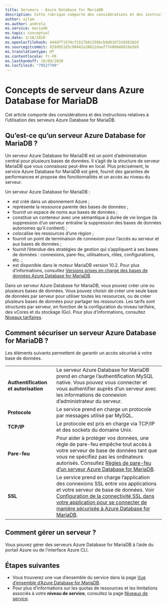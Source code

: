 ```yaml
---
title: Serveurs - Azure Database for MariaDB
description: Cette rubrique comporte des considérations et des instructions relatives à l’utilisation des serveurs Azure Database for MariaDB.
author: ajlam
ms.author: andrela
ms.service: mariadb
ms.topic: conceptual
ms.date: 3/18/2020
ms.openlocfilehash: 444d7f1574cf1517b01250bcb9d810731030182d
ms.sourcegitcommit: 829d951d5c90442a38012daaf77e86046018e5b9
ms.translationtype: HT
ms.contentlocale: fr-FR
ms.lasthandoff: 10/09/2020
ms.locfileid: "79527790"
---
```

# <a name="server-concepts-in-azure-database-for-mariadb"></a>Concepts de serveur dans Azure Database for MariaDB
Cet article comporte des considérations et des instructions relatives à l’utilisation des serveurs Azure Database for MariaDB.

## <a name="what-is-an-azure-database-for-mariadb-server"></a>Qu’est-ce qu’un serveur Azure Database for MariaDB ?

Un serveur Azure Database for MariaDB est un point d’administration central pour plusieurs bases de données. Il s’agit de la structure de serveur MariaDB que vous connaissez peut-être en local. Plus précisément, le service Azure Database for MariaDB est géré, fournit des garanties de performances et propose des fonctionnalités et un accès au niveau du serveur.

Un serveur Azure Database for MariaDB :

- est créé dans un abonnement Azure ;
- représente la ressource parente des bases de données ;
- fournit un espace de noms aux bases de données ;
- constitue un conteneur avec une sémantique à durée de vie longue (la suppression d’un serveur entraîne la suppression des bases de données autonomes qu’il contient) ;
- colocalise les ressources d’une région ;
- fournit un point de terminaison de connexion pour l’accès au serveur et aux bases de données ;
- fournit l’étendue des stratégies de gestion qui s’appliquent à ses bases de données : connexions, pare-feu, utilisateurs, rôles, configurations, etc. ;
- est disponible dans le moteur MariaDB version 10.2. Pour plus d’informations, consultez [Versions prises en charge des bases de données Azure Database for MariaDB](./concepts-supported-versions.md).

Dans un serveur Azure Database for MariaDB, vous pouvez créer une ou plusieurs bases de données. Vous pouvez choisir de créer une seule base de données par serveur pour utiliser toutes les ressources, ou de créer plusieurs bases de données pour partager les ressources. Les tarifs sont structurés par serveur, en fonction de la configuration du niveau tarifaire, des vCores et du stockage (Go). Pour plus d’informations, consultez [Niveaux tarifaires](./concepts-pricing-tiers.md).

## <a name="how-do-i-secure-an-azure-database-for-mariadb-server"></a>Comment sécuriser un serveur Azure Database for MariaDB ?

Les éléments suivants permettent de garantir un accès sécurisé à votre base de données.

|||
| :--| :--|
| **Authentification et autorisation** | Le serveur Azure Database for MariaDB prend en charge l’authentification MySQL native. Vous pouvez vous connecter et vous authentifier auprès d’un serveur avec les informations de connexion d’administrateur du serveur. |
| **Protocole** | Le service prend en charge un protocole par messages utilisé par MySQL. |
| **TCP/IP** | Le protocole est pris en charge via TCP/IP et des sockets du domaine Unix. |
| **Pare-feu** | Pour aider à protéger vos données, une règle de pare-feu empêche tout accès à votre serveur de base de données tant que vous ne spécifiez pas les ordinateurs autorisés. Consultez [Règles de pare-feu d’un serveur Azure Database for MariaDB](./concepts-firewall-rules.md). |
| **SSL** | Le service prend en charge l’application des connexions SSL entre vos applications et votre serveur de base de données. Voir [Configuration de la connectivité SSL dans votre application pour se connecter de manière sécurisée à Azure Database for MariaDB](./howto-configure-ssl.md). |

## <a name="how-do-i-manage-a-server"></a>Comment gérer un serveur ?
Vous pouvez gérer des serveurs Azure Database for MariaDB à l’aide du portail Azure ou de l’interface Azure CLI.

## <a name="next-steps"></a>Étapes suivantes
- Vous trouverez une vue d’ensemble du service dans la page [Vue d’ensemble d’Azure Database for MariaDB](./overview.md).
- Pour plus d’informations sur les quotas de ressources et les limitations associés à votre **niveau de service**, consultez la page [Niveaux de service](./concepts-pricing-tiers.md).

<!-- - For information about connecting to the service, see [Connection libraries for Azure Database for MariaDB](./concepts-connection-libraries.md). -->
